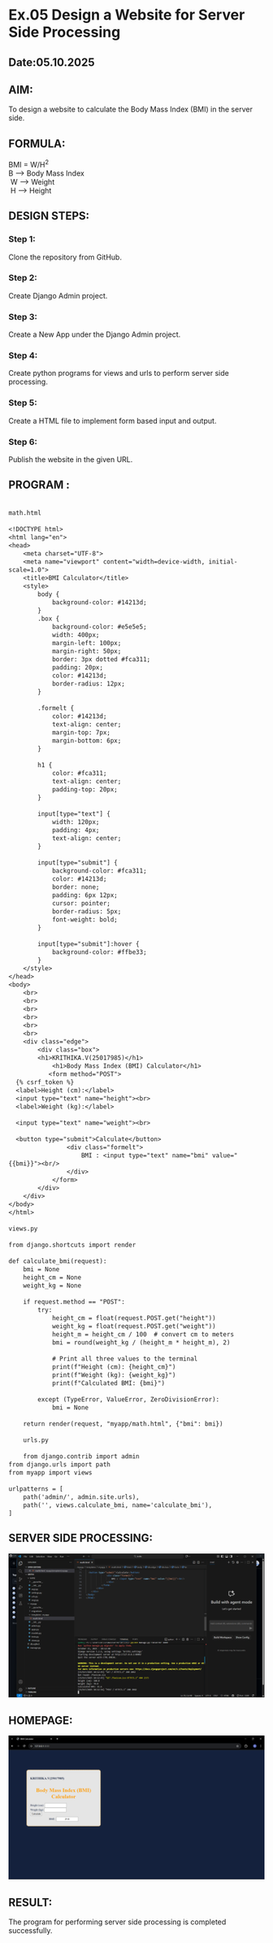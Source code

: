 # Ex.05 Design a Website for Server Side Processing
## Date:05.10.2025

## AIM:
 To design a website to calculate the Body Mass Index (BMI) in the server side. 


## FORMULA:
BMI = W/H<sup>2</sup>
<br> B --> Body Mass Index
<br> W --> Weight
<br> H --> Height

## DESIGN STEPS:

### Step 1:
Clone the repository from GitHub.

### Step 2:
Create Django Admin project.

### Step 3:
Create a New App under the Django Admin project.

### Step 4:
Create python programs for views and urls to perform server side processing.

### Step 5:
Create a HTML file to implement form based input and output.

### Step 6:
Publish the website in the given URL.

## PROGRAM :
```

math.html

<!DOCTYPE html>
<html lang="en">
<head>
    <meta charset="UTF-8">
    <meta name="viewport" content="width=device-width, initial-scale=1.0">
    <title>BMI Calculator</title>
    <style>
        body {
            background-color: #14213d; 
        }
        .box {
            background-color: #e5e5e5; 
            width: 400px;
            margin-left: 100px;  
            margin-right: 50px;  
            border: 3px dotted #fca311; 
            padding: 20px;
            color: #14213d;
            border-radius: 12px;
        }

        .formelt {
            color: #14213d;
            text-align: center;
            margin-top: 7px;
            margin-bottom: 6px;
        }

        h1 {
            color: #fca311; 
            text-align: center;
            padding-top: 20px;
        }

        input[type="text"] {
            width: 120px;
            padding: 4px;
            text-align: center;
        }

        input[type="submit"] {
            background-color: #fca311;
            color: #14213d;
            border: none;
            padding: 6px 12px;
            cursor: pointer;
            border-radius: 5px;
            font-weight: bold;
        }

        input[type="submit"]:hover {
            background-color: #ffbe33;
        }
    </style>
</head>
<body>
    <br>
    <br>
    <br>
    <br>
    <br>
    <br>
    <div class="edge">
        <div class="box">
        <h1>KRITHIKA.V(25017985)</h1>
            <h1>Body Mass Index (BMI) Calculator</h1>
           <form method="POST">
  {% csrf_token %}
  <label>Height (cm):</label>
  <input type="text" name="height"><br>
  <label>Weight (kg):</label>

  <input type="text" name="weight"><br>

  <button type="submit">Calculate</button>
                <div class="formelt">
                    BMI : <input type="text" name="bmi" value="{{bmi}}"><br/>
                </div>
            </form>
        </div>
    </div>
</body>
</html>

views.py

from django.shortcuts import render

def calculate_bmi(request):
    bmi = None
    height_cm = None
    weight_kg = None

    if request.method == "POST":
        try:
            height_cm = float(request.POST.get("height"))
            weight_kg = float(request.POST.get("weight"))
            height_m = height_cm / 100  # convert cm to meters
            bmi = round(weight_kg / (height_m * height_m), 2)

            # Print all three values to the terminal
            print(f"Height (cm): {height_cm}")
            print(f"Weight (kg): {weight_kg}")
            print(f"Calculated BMI: {bmi}")

        except (TypeError, ValueError, ZeroDivisionError):
            bmi = None

    return render(request, "myapp/math.html", {"bmi": bmi})

    urls.py

    from django.contrib import admin
from django.urls import path
from myapp import views

urlpatterns = [
    path('admin/', admin.site.urls),
    path('', views.calculate_bmi, name='calculate_bmi'),
]

```


## SERVER SIDE PROCESSING:
![alt text](<Screenshot (824)-1.png>)

## HOMEPAGE:
![alt text](<Screenshot (823)-1.png>)

## RESULT:
The program for performing server side processing is completed successfully.
